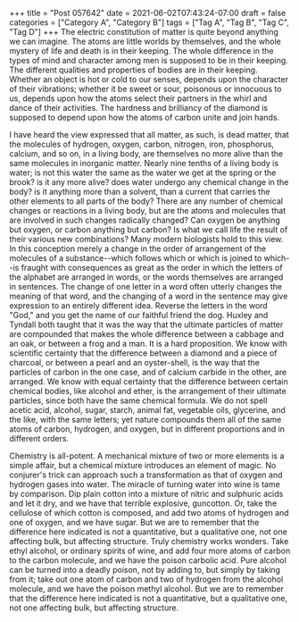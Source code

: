 +++
title = "Post 057642"
date = 2021-06-02T07:43:24-07:00
draft = false
categories = ["Category A", "Category B"]
tags = ["Tag A", "Tag B", "Tag C", "Tag D"]
+++
The electric constitution of matter is quite beyond anything we can imagine. The atoms are little worlds by themselves, and the whole mystery of life and death is in their keeping. The whole difference in the types of mind and character among men is supposed to be in their keeping. The different qualities and properties of bodies are in their keeping. Whether an object is hot or cold to our senses, depends upon the character of their vibrations; whether it be sweet or sour, poisonous or innocuous to us, depends upon how the atoms select their partners in the whirl and dance of their activities. The hardness and brilliancy of the diamond is supposed to depend upon how the atoms of carbon unite and join hands.

I have heard the view expressed that all matter, as such, is dead matter, that the molecules of hydrogen, oxygen, carbon, nitrogen, iron, phosphorus, calcium, and so on, in a living body, are themselves no more alive than the same molecules in inorganic matter. Nearly nine tenths of a living body is water; is not this water the same as the water we get at the spring or the brook? is it any more alive? does water undergo any chemical change in the body? is it anything more than a solvent, than a current that carries the other elements to all parts of the body? There are any number of chemical changes or reactions in a living body, but are the atoms and molecules that are involved in such changes radically changed? Can oxygen be anything but oxygen, or carbon anything but carbon? Is what we call life the result of their various new combinations? Many modern biologists hold to this view. In this conception merely a change in the order of arrangement of the molecules of a substance--which follows which or which is joined to which--is fraught with consequences as great as the order in which the letters of the alphabet are arranged in words, or the words themselves are arranged in sentences. The change of one letter in a word often utterly changes the meaning of that word, and the changing of a word in the sentence may give expression to an entirely different idea. Reverse the letters in the word "God," and you get the name of our faithful friend the dog. Huxley and Tyndall both taught that it was the way that the ultimate particles of matter are compounded that makes the whole difference between a cabbage and an oak, or between a frog and a man. It is a hard proposition. We know with scientific certainty that the difference between a diamond and a piece of charcoal, or between a pearl and an oyster-shell, is the way that the particles of carbon in the one case, and of calcium carbide in the other, are arranged. We know with equal certainty that the difference between certain chemical bodies, like alcohol and ether, is the arrangement of their ultimate particles, since both have the same chemical formula. We do not spell acetic acid, alcohol, sugar, starch, animal fat, vegetable oils, glycerine, and the like, with the same letters; yet nature compounds them all of the same atoms of carbon, hydrogen, and oxygen, but in different proportions and in different orders.

Chemistry is all-potent. A mechanical mixture of two or more elements is a simple affair, but a chemical mixture introduces an element of magic. No conjurer's trick can approach such a transformation as that of oxygen and hydrogen gases into water. The miracle of turning water into wine is tame by comparison. Dip plain cotton into a mixture of nitric and sulphuric acids and let it dry, and we have that terrible explosive, guncotton. Or, take the cellulose of which cotton is composed, and add two atoms of hydrogen and one of oxygen, and we have sugar. But we are to remember that the difference here indicated is not a quantitative, but a qualitative one, not one affecting bulk, but affecting structure. Truly chemistry works wonders. Take ethyl alcohol, or ordinary spirits of wine, and add four more atoms of carbon to the carbon molecule, and we have the poison carbolic acid. Pure alcohol can be turned into a deadly poison, not by adding to, but simply by taking from it; take out one atom of carbon and two of hydrogen from the alcohol molecule, and we have the poison methyl alcohol. But we are to remember that the difference here indicated is not a quantitative, but a qualitative one, not one affecting bulk, but affecting structure.
